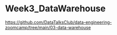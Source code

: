 # Week3_DataWarehouse

https://github.com/DataTalksClub/data-engineering-zoomcamp/tree/main/03-data-warehouse
